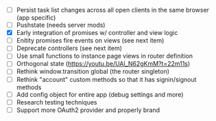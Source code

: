 - [ ] Persist task list changes across all open clients in the same browser (app specific)
- [ ] Pushstate (needs server mods)
- [x] Early integration of promises w/ controller and view logic
- [ ] Enitity promises fire events on views (see next item)
- [ ] Deprecate controllers (see next item)
- [ ] Use small functions to instance page views in router definition
- [ ] Orthogonal state (https://youtu.be/UAl_N62gKmM?t=22m11s)
- [ ] Rethink window.transition global (the router singleton)
- [ ] Rethink "account" custom methods so that it has signin/signout methods
- [ ] Add config object for entire app (debug settings and more)
- [ ] Research testing techniques
- [ ] Support more OAuth2 provider and properly brand